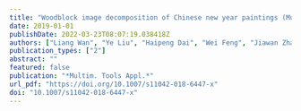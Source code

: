 ```yaml
---
title: "Woodblock image decomposition of Chinese new year paintings (Multim. Tools Appl., 2019)"
date: 2019-01-01
publishDate: 2022-03-23T08:07:19.038418Z
authors: ["Liang Wan", "Ye Liu", "Haipeng Dai", "Wei Feng", "Jiawan Zhang"]
publication_types: ["2"]
abstract: ""
featured: false
publication: "*Multim. Tools Appl.*"
url_pdf: "https://doi.org/10.1007/s11042-018-6447-x"
doi: "10.1007/s11042-018-6447-x"
---
```



